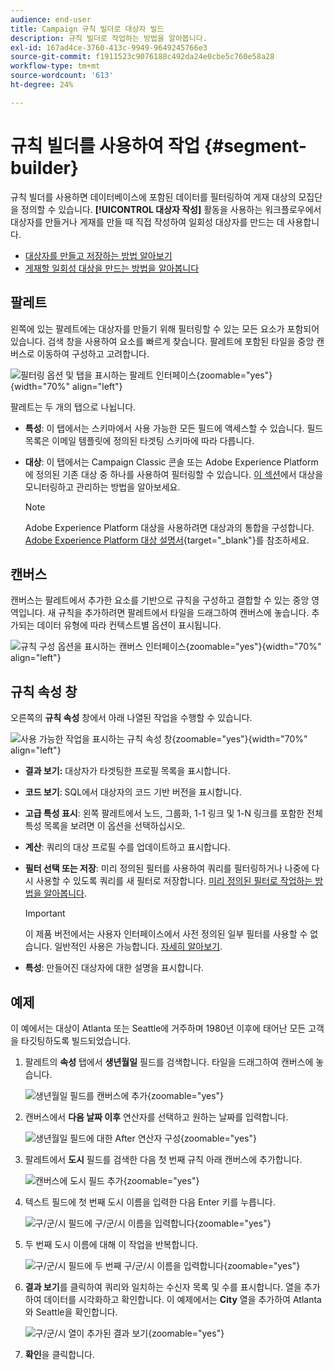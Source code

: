 ```yaml
---
audience: end-user
title: Campaign 규칙 빌더로 대상자 빌드
description: 규칙 빌더로 작업하는 방법을 알아봅니다.
exl-id: 167ad4ce-3760-413c-9949-9649245766e3
source-git-commit: f1911523c9076188c492da24e0cbe5c760e58a28
workflow-type: tm+mt
source-wordcount: '613'
ht-degree: 24%

---
```


# 규칙 빌더를 사용하여 작업 {#segment-builder}

규칙 빌더를 사용하면 데이터베이스에 포함된 데이터를 필터링하여 게재 대상의 모집단을 정의할 수 있습니다. **[!UICONTROL 대상자 작성]** 활동을 사용하는 워크플로우에서 대상자를 만들거나 게재를 만들 때 직접 작성하여 일회성 대상자를 만드는 데 사용합니다.

* [대상자를 만들고 저장하는 방법 알아보기](create-audience.md)
* [게재할 일회성 대상을 만드는 방법을 알아봅니다](one-time-audience.md)

## 팔레트

왼쪽에 있는 팔레트에는 대상자를 만들기 위해 필터링할 수 있는 모든 요소가 포함되어 있습니다. 검색 창을 사용하여 요소를 빠르게 찾습니다. 팔레트에 포함된 타일을 중앙 캔버스로 이동하여 구성하고 고려합니다.

![필터링 옵션 및 탭을 표시하는 팔레트 인터페이스](assets/segment-builder2.png){zoomable="yes"}{width="70%" align="left"}

팔레트는 두 개의 탭으로 나뉩니다.

* **특성**: 이 탭에서는 스키마에서 사용 가능한 모든 필드에 액세스할 수 있습니다. 필드 목록은 이메일 템플릿에 정의된 타겟팅 스키마에 따라 다릅니다.

* **대상**: 이 탭에서는 Campaign Classic 콘솔 또는 Adobe Experience Platform에 정의된 기존 대상 중 하나를 사용하여 필터링할 수 있습니다. [이 섹션](manage-audience.md)에서 대상을 모니터링하고 관리하는 방법을 알아보세요.

  >[!NOTE]
  >
  >Adobe Experience Platform 대상을 사용하려면 대상과의 통합을 구성합니다. [Adobe Experience Platform 대상 설명서](https://experienceleague.adobe.com/docs/experience-platform/destinations/home.html){target="_blank"}를 참조하세요.

## 캔버스

캔버스는 팔레트에서 추가한 요소를 기반으로 규칙을 구성하고 결합할 수 있는 중앙 영역입니다. 새 규칙을 추가하려면 팔레트에서 타일을 드래그하여 캔버스에 놓습니다. 추가되는 데이터 유형에 따라 컨텍스트별 옵션이 표시됩니다.

![규칙 구성 옵션을 표시하는 캔버스 인터페이스](assets/segment-builder4.png){zoomable="yes"}{width="70%" align="left"}

## 규칙 속성 창

오른쪽의 **규칙 속성** 창에서 아래 나열된 작업을 수행할 수 있습니다.

![사용 가능한 작업을 표시하는 규칙 속성 창](assets/segment-builder5.png){zoomable="yes"}{width="70%" align="left"}

* **결과 보기:** 대상자가 타겟팅한 프로필 목록을 표시합니다.
* **코드 보기**: SQL에서 대상자의 코드 기반 버전을 표시합니다.
* **고급 특성 표시**: 왼쪽 팔레트에서 노드, 그룹화, 1-1 링크 및 1-N 링크를 포함한 전체 특성 목록을 보려면 이 옵션을 선택하십시오.
* **계산**: 쿼리의 대상 프로필 수를 업데이트하고 표시합니다.
* **필터 선택 또는 저장**: 미리 정의된 필터를 사용하여 쿼리를 필터링하거나 나중에 다시 사용할 수 있도록 쿼리를 새 필터로 저장합니다. [미리 정의된 필터로 작업하는 방법을 알아봅니다](../get-started/predefined-filters.md).

  >[!IMPORTANT]
  >
  >이 제품 버전에서는 사용자 인터페이스에서 사전 정의된 일부 필터를 사용할 수 없습니다. 일반적인 사용은 가능합니다. [자세히 알아보기](../get-started/guardrails.md#predefined-filters-filters-guardrails-limitations).

* **특성**: 만들어진 대상자에 대한 설명을 표시합니다.

## 예제

이 예에서는 대상이 Atlanta 또는 Seattle에 거주하며 1980년 이후에 태어난 모든 고객을 타깃팅하도록 빌드되었습니다.

1. 팔레트의 **속성** 탭에서 **생년월일** 필드를 검색합니다. 타일을 드래그하여 캔버스에 놓습니다.

   ![생년월일 필드를 캔버스에 추가](assets/segment-builder6.png){zoomable="yes"}

1. 캔버스에서 **다음 날짜 이후** 연산자를 선택하고 원하는 날짜를 입력합니다.

   ![생년월일 필드에 대한 After 연산자 구성](assets/segment-builder7.png){zoomable="yes"}

1. 팔레트에서 **도시** 필드를 검색한 다음 첫 번째 규칙 아래 캔버스에 추가합니다.

   ![캔버스에 도시 필드 추가](assets/segment-builder8.png){zoomable="yes"}

1. 텍스트 필드에 첫 번째 도시 이름을 입력한 다음 Enter 키를 누릅니다.

   ![구/군/시 필드에 구/군/시 이름을 입력합니다](assets/segment-builder9.png){zoomable="yes"}

1. 두 번째 도시 이름에 대해 이 작업을 반복합니다.

   ![구/군/시 필드에 두 번째 구/군/시 이름을 입력합니다](assets/segment-builder10.png){zoomable="yes"}

1. **결과 보기**&#x200B;를 클릭하여 쿼리와 일치하는 수신자 목록 및 수를 표시합니다. 열을 추가하여 데이터를 시각화하고 확인합니다. 이 예제에서는 **City** 열을 추가하여 Atlanta와 Seattle을 확인합니다.

   ![구/군/시 열이 추가된 결과 보기](assets/segment-builder11.png){zoomable="yes"}

1. **확인**&#x200B;을 클릭합니다.